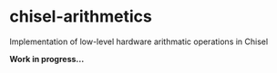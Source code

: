 # chisel-arithmetics
Implementation of low-level hardware arithmatic operations in Chisel

**Work in progress...**
